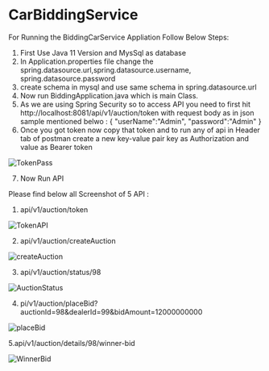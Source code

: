 # CarBiddingService

For Running the BiddingCarService Appliation Follow Below Steps:

1. First Use Java 11 Version and MysSql as database
2. In Application.properties file change the spring.datasource.url,spring.datasource.username,
   spring.datasource.password
3. create schema in mysql and use same schema in spring.datasource.url
4. Now run BiddingApplication.java which is main Class.
5. As we are using Spring Security so to access API you need to first hit http://localhost:8081/api/v1/auction/token
   with request body as in json sample mentioned belwo :
{
   "userName":"Admin",
   "password":"Admin"
}
6. Once you got token now copy that token and to run any of api in Header tab of postman
   create a new key-value pair key as Authorization and value as Bearer token

![TokenPass](https://user-images.githubusercontent.com/24639055/235339586-6e57daf1-d39b-4e3c-b3f6-497c153c9810.jpg)

7. Now Run API

Please find below all Screenshot of 5 API :

1. api/v1/auction/token

![TokenAPI](https://user-images.githubusercontent.com/24639055/235339629-2bf1e2b4-c8c0-4295-86b3-cf6dada4eb45.jpg)


2. api/v1/auction/createAuction

![createAuction](https://user-images.githubusercontent.com/24639055/235339676-9973bef8-ec15-4bf8-be8f-8005dbc8034e.jpg)


3. api/v1/auction/status/98

![AuctionStatus](https://user-images.githubusercontent.com/24639055/235339706-0284b450-4ec8-4fd9-9778-14ed922f6a4a.jpg)

4. pi/v1/auction/placeBid?auctionId=98&dealerId=99&bidAmount=12000000000

![placeBid](https://user-images.githubusercontent.com/24639055/235339751-9b7f362b-241d-417e-b50e-e30eac720294.jpg)

5.api/v1/auction/details/98/winner-bid

![WinnerBid](https://user-images.githubusercontent.com/24639055/235339777-8e8957a0-01a3-4de2-87b8-d10a21ed8116.jpg)

